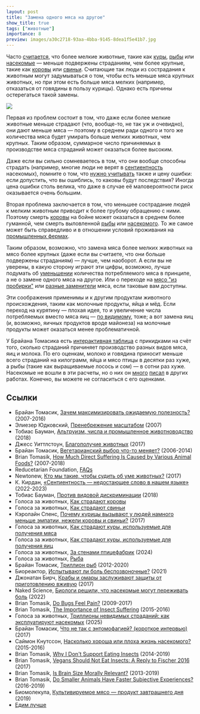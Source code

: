 ```yaml
---
layout: post
title: "Замена одного мяса на другое"
show_title: true
tags: ["животные"]
importance: 8
preview: images/a30c2718-93aa-4bba-9145-8dea1f5e41b7.jpg
---
```

Часто [считается](https://effective-vegan.livejournal.com/4866.html), что более мелкие животные, такие как [куры](https://voicesforanimals.ru/why/chickens/broilers), [рыбы](https://voicesforanimals.ru/food/fish) или [насекомые](https://habr.com/ru/articles/553074/) — меньше подвержены страданиям, чем более крупные, такие как [коровы](https://voicesforanimals.ru/why/cattle) или [свиньи](https://voicesforanimals.ru/why/pigs). Считающие так люди из сострадания к животным могут задумываться о том, чтобы есть меньше мяса крупных животных, но при этом есть больше мяса мелких (например, отказаться от говядины в пользу курицы). Однако есть причины остерегаться такой замены.

<img src="images/a30c2718-93aa-4bba-9145-8dea1f5e41b7.jpg"/>

Первая из проблем состоит в том, что даже если более мелкие животные меньше страдают (что, вообще-то, не так уж и очевидно), они дают меньше мяса — поэтому в среднем ради одного и того же количества мяса будет умирать больше мелких животных, чем крупных. Таким образом, суммарное число причиняемых в производстве мяса страданий может оказаться более высоким.

Даже если вы сильно сомневаетесь в том, что они вообще способны страдать (например, многие люди не верят в [сентиентность](https://kkirdan.github.io/blog/466.html) насекомых), помните о том, что [нужно учитывать](https://reducingsuffering.github.io/brian-tomasik-why-maximize-expected-value.html) также и цену ошибки: если допустить, что вы ошиблись, то каковы будут последствия? Иногда цена ошибки столь велика, что даже в случае её маловероятности риск оказывается очень большим.

Вторая проблема заключается в том, что меньшее сострадание людей к мелким животным приводит к более грубому обращению с ними. Поэтому смерть [коровы](https://voicesforanimals.ru/why/cattle) на бойне может оказаться в среднем более гуманной, чем смерть выловленной [рыбы](https://voicesforanimals.ru/food/fish) или [насекомого](https://reducingsuffering.github.io/brian-tomasik-whats-wrong-with-entomophagy-a-short-interview.html). То же самое может быть справедливо и в отношении условий проживания на [промышленных фермах](https://reducingsuffering.github.io/tobias-baumann-altruism-numbers-and-factory-farms.html).

Таким образом, возможно, что замена мяса более мелких животных на мясо более крупных (даже если вы считаете, что они больше подвержены страданиям) — лучше, чем наоборот. А если вы не уверены, в какую сторону играют эти цифры, возможно, лучше подумать об [уменьшении](https://www.reducetarian.org/) количества потребляемого мяса в принципе, а не о замене одного мяса на другое. Или о переходе на [мясо "из пробирки"](https://biomolecula.ru/articles/kultiviruemoe-miaso-produkt-zavtrashnego-dnia) или [разные заменители](https://vk.com/eatingbetter) мяса, если таковые вам доступны.

Эти соображения применимы и к другим продуктам животного происхождения, таким как молочные продукты, яйца и мёд. Если переход на курятину — плохая идея, то и увеличение числа потребляемых вместо мяса яиц — [по видимому](https://voicesforanimals.ru/why/chickens/hens), тоже; а вот замена яиц (и, возможно, яичных продуктов вроде майонеза) на молочные продукты может оказаться менее проблематичной.

У Брайана Томасика есть [интерактивная таблица](https://reducing-suffering.org/how-much-direct-suffering-is-caused-by-various-animal-foods/) с прикидками на счёт того, сколько страданий причиняет производство разных видов мяса, яиц и молока. По его оценкам, молоко и говядина приносит меньше всего страданий на килограмм, яйца и мясо птицы в десятки раз хуже, а рыбы (такие как выращиваемые лосось и сом) — в сотни раз хуже. Насекомые не вошли в эти расчеты, но о них он [много](https://reducing-suffering.org/why-i-dont-support-eating-insects/) [писал](https://reducing-suffering.org/vegans-should-not-eat-insects-a-reply-to-fischer-2016/) в других работах. Конечно, вы можете не согласиться с его оценками.

## Ссылки

- Брайан Томасик, [Зачем максимизировать ожидаемую полезность?](https://reducingsuffering.github.io/brian-tomasik-why-maximize-expected-value.html) (2007-2016)
- Элиезер Юдковский, [Пренебрежение масштабом](https://lesswrong.ru/w/%D0%9F%D1%80%D0%B5%D0%BD%D0%B5%D0%B1%D1%80%D0%B5%D0%B6%D0%B5%D0%BD%D0%B8%D0%B5_%D0%BC%D0%B0%D1%81%D1%88%D1%82%D0%B0%D0%B1%D0%BE%D0%BC)
 (2007)
- Тобиас Бауман, [Альтруизм, числа и промышленное животноводство](https://reducingsuffering.github.io/tobias-baumann-altruism-numbers-and-factory-farms.html) (2018)
- Джесс Уиттлстоун, [Благополучие животных](https://ea-ru.org/articles/animal-welfare) (2017)
- Брайан Томасик, [Вегетарианский выбор что-то меняет?](https://reducingsuffering.github.io/brian-tomasik-does-vegetarianism-make-a-difference.html) (2006-2014)
- Brian Tomasik, [How Much Direct Suffering Is Caused by Various Animal Foods?](https://reducing-suffering.org/how-much-direct-suffering-is-caused-by-various-animal-foods/) (2007-2018)
- Reducetarian Foundation, [FAQs](https://www.reducetarian.org/faq)
- Newtonew, [Кто мы такие, чтобы судить об уме животных?](https://web.archive.org/web/20230608152626/https://newtonew.com/science/kto-my-takie-chtoby-sudit-ob-ume-zhivotnyh) (2017)
- К. Кирдан, [«Cентиентность — недостающее слово в нашем языке»](https://kkirdan.github.io/blog/466.html) (2022-2023)
- Тобиас Бауман, [Против видовой дискриминации](https://reducingsuffering.github.io/tobias-baumann-the-case-against-speciesism.html) (2018)
- Голоса за животных, [Как страдают коровы](https://voicesforanimals.ru/why/cattle)
- Голоса за животных, [Как страдают свиньи](https://voicesforanimals.ru/why/pigs)
- Кэролайн Спенс, [Почему курицы вызывают у людей намного меньше эмпатии, нежели коровы и свиньи?](https://effective-vegan.livejournal.com/4866.html) (2017)
- Голоса за животных, [Как страдают куры, используемые для получения мяса](https://voicesforanimals.ru/why/chickens/broilers)
- Голоса за животных, [Как страдают куры, используемые для получения яиц](https://voicesforanimals.ru/why/chickens/hens)
- Голоса за животных, [За стенами птицефабрик](https://www.youtube.com/watch?v=hl2M5RJvZ7o) (2024)
- Голоса за животных, [Рыба](https://voicesforanimals.ru/food/fish)
- Брайан Томасик, [Триллион рыб](https://reducingsuffering.github.io/brian-tomasik-one-trillion-fish.html) (2012-2020)
- Биореактор, [Испытывают ли боль беспозвоночные?](https://habr.com/ru/articles/553074/) (2021)
- Джонатан Бирч, [Крабы и омары заслуживают защиты от приготовлению вживую](https://theidealist.ru/crabpain/) (2017)
- Naked Science, [Биологи решили, что насекомые могут переживать боль](https://naked-science.ru/article/biology/nasekomye-mogut-perezhivat-bol) (2022)
- Brian Tomasik, [Do Bugs Feel Pain?](https://reducing-suffering.org/do-bugs-feel-pain/) (2009-2017)
- Brian Tomasik, [The Importance of Insect Suffering](https://reducing-suffering.org/the-importance-of-insect-suffering/) (2015-2016)
- Голоса за животных, [Триллионы невидимых страданий: как эксплуатируют насекомых](https://vk.com/wall-199052526_785) (2025)
- Брайан Томасик, [Что не так с энтомофагией? (короткое интервью)](https://reducingsuffering.github.io/brian-tomasik-whats-wrong-with-entomophagy-a-short-interview.html) (2017)
- Саймон Кнутссон, [Насколько хороша или плоха жизнь насекомого?](https://reducingsuffering.github.io/simon-knutsson-how-good-or-bad-is-the-life-of-an-insect.html) (2015-2016)
- Brian Tomasik, [Why I Don't Support Eating Insects](https://reducing-suffering.org/why-i-dont-support-eating-insects/) (2014-2019)
- Brian Tomasik, [Vegans Should Not Eat Insects: A Reply to Fischer 2016](https://reducing-suffering.org/vegans-should-not-eat-insects-a-reply-to-fischer-2016/) (2017)
- Brian Tomasik, [Is Brain Size Morally Relevant?](https://reducing-suffering.org/is-brain-size-morally-relevant/) (2013-2019)
- Brian Tomasik, [Do Smaller Animals Have Faster Subjective Experiences?](https://reducing-suffering.org/small-animals-clock-speed/) (2016-2019)
- Биомолекула, [Культивируемое мясо — продукт завтрашнего дня](https://biomolecula.ru/articles/kultiviruemoe-miaso-produkt-zavtrashnego-dnia) (2019)
- [Едим лучше](https://vk.com/eatingbetter)
